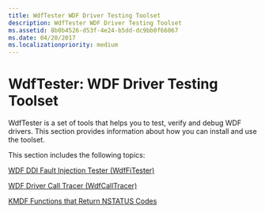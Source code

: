 ```yaml
---
title: WdfTester WDF Driver Testing Toolset
description: WdfTester WDF Driver Testing Toolset
ms.assetid: 8b0b4526-d53f-4e24-b5dd-dc9bb0f66067
ms.date: 04/20/2017
ms.localizationpriority: medium
---
```


# WdfTester: WDF Driver Testing Toolset


WdfTester is a set of tools that helps you to test, verify and debug WDF drivers. This section provides information about how you can install and use the toolset.

This section includes the following topics:

[WDF DDI Fault Injection Tester (WdfFiTester)](wdf-ddi-fault-injection-tester--wdffitester-.md)

[WDF Driver Call Tracer (WdfCallTracer)](wdf-driver-call-tracer--wdfcalltracer-.md)

[KMDF Functions that Return NSTATUS Codes](wdftester-functions-that-return-nstatus-codes.md)

 

 





